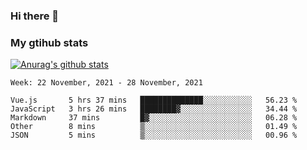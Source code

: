 ### Hi there 👋

### My gtihub stats

[![Anurag's github stats](https://github-readme-stats.vercel.app/api?username=gaozhidong)](https://github.com/gaozhidong/github-readme-stats)

<!--START_SECTION:waka-->
```text
Week: 22 November, 2021 - 28 November, 2021

Vue.js       5 hrs 37 mins   ██████████████░░░░░░░░░░░   56.23 % 
JavaScript   3 hrs 26 mins   ████████▓░░░░░░░░░░░░░░░░   34.44 % 
Markdown     37 mins         █▓░░░░░░░░░░░░░░░░░░░░░░░   06.28 % 
Other        8 mins          ▒░░░░░░░░░░░░░░░░░░░░░░░░   01.49 % 
JSON         5 mins          ▒░░░░░░░░░░░░░░░░░░░░░░░░   00.96 % 
```
<!--END_SECTION:waka-->